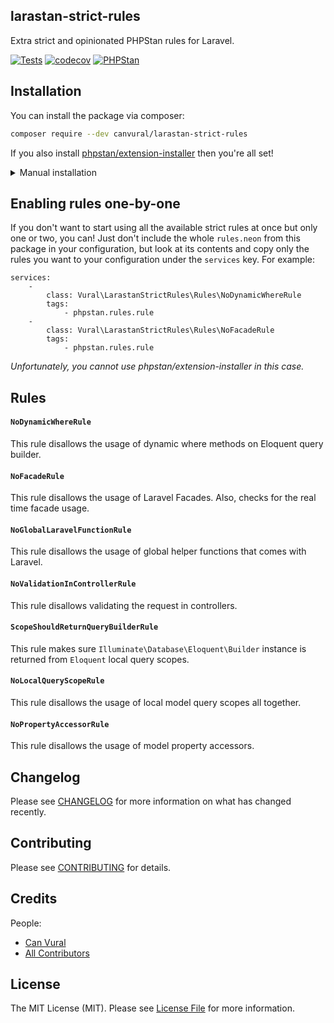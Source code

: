 ## larastan-strict-rules

Extra strict and opinionated PHPStan rules for Laravel.

[![Tests](https://github.com/canvural/larastan-strict-rules/workflows/Tests/badge.svg)](https://github.com/canvural/larastan-strict-rules/actions)
[![codecov](https://codecov.io/gh/canvural/larastan-strict-rules/branch/master/graph/badge.svg)](https://codecov.io/gh/canvural/larastan-strict-rules)
[![PHPStan](https://img.shields.io/badge/PHPStan-Level%20Max-brightgreen.svg?style=flat&logo=php)](https://phpstan.org)

## Installation

You can install the package via composer:

```bash
composer require --dev canvural/larastan-strict-rules
```

If you also install [phpstan/extension-installer](https://github.com/phpstan/extension-installer) then you're all set!

<details>
  <summary>Manual installation</summary>

If you don't want to use `phpstan/extension-installer`, include rules.neon in your project's PHPStan config:

```
includes:
    - vendor/canvural/larastan-strict-rules/rules.neon
```
</details>


## Enabling rules one-by-one
If you don't want to start using all the available strict rules at once but only one or two, you can! Just don't include the whole `rules.neon` from this package in your configuration, but look at its contents and copy only the rules you want to your configuration under the `services` key. For example:

```
services:
    -
        class: Vural\LarastanStrictRules\Rules\NoDynamicWhereRule
        tags:
            - phpstan.rules.rule
    -
        class: Vural\LarastanStrictRules\Rules\NoFacadeRule
        tags:
            - phpstan.rules.rule
```

*Unfortunately, you cannot use phpstan/extension-installer in this case.*

## Rules

#### `NoDynamicWhereRule`

This rule disallows the usage of dynamic where methods on Eloquent query builder.

#### `NoFacadeRule`

This rule disallows the usage of Laravel Facades. Also, checks for the real time facade usage.

#### `NoGlobalLaravelFunctionRule`

This rule disallows the usage of global helper functions that comes with Laravel.

#### `NoValidationInControllerRule`

This rule disallows validating the request in controllers.

#### `ScopeShouldReturnQueryBuilderRule`

This rule makes sure `Illuminate\Database\Eloquent\Builder` instance is returned from `Eloquent` local query scopes.

#### `NoLocalQueryScopeRule`

This rule disallows the usage of local model query scopes all together.

#### `NoPropertyAccessorRule`

This rule disallows the usage of model property accessors.

## Changelog

Please see [CHANGELOG](CHANGELOG.md) for more information on what has changed recently.

## Contributing

Please see [CONTRIBUTING](CONTRIBUTING.md) for details.

## Credits

People:
- [Can Vural](https://github.com/canvural)
- [All Contributors](../../contributors)

## License

The MIT License (MIT). Please see [License File](LICENSE.md) for more information.

